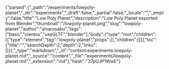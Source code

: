 {"parsed":{"_path":"/experiments/lowpoly-planet","_dir":"experiments","_draft":false,"_partial":false,"_locale":"","_empty":false,"title":"Low Poly Planet","description":"Low Poly Planet exported from Blender","thumbnail":"/lowpoly-planet.png","slug":"lowpoly-planet","author":"alvarosabu","tags":["basic","cientos","useGLTF","blender"],"body":{"type":"root","children":[{"type":"element","tag":"lowpoly-planet","props":{},"children":[]}],"toc":{"title":"","searchDepth":2,"depth":2,"links":[]}},"_type":"markdown","_id":"content:experiments:lowpoly-planet.md","_source":"content","_file":"experiments/lowpoly-planet.md","_extension":"md"},"hash":"37pUJP1WwE"}